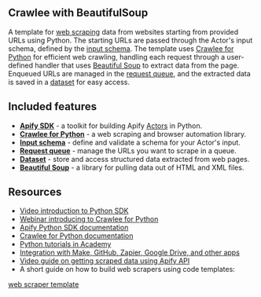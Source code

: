 ## Crawlee with BeautifulSoup

A template for [web scraping](https://apify.com/web-scraping) data from websites starting from provided URLs using Python. The starting URLs are passed through the Actor's input schema, defined by the [input schema](https://docs.apify.com/platform/actors/development/input-schema). The template uses [Crawlee for Python](https://crawlee.dev/python) for efficient web crawling,  handling each request through a user-defined handler that uses [Beautiful Soup](https://pypi.org/project/beautifulsoup4/) to extract data from the page. Enqueued URLs are managed in the [request queue](https://crawlee.dev/python/api/class/RequestQueue), and the extracted data is saved in a [dataset](https://crawlee.dev/python/api/class/Dataset) for easy access.

## Included features

- **[Apify SDK](https://docs.apify.com/sdk/python/)** - a toolkit for building Apify [Actors](https://apify.com/actors) in Python.
- **[Crawlee for Python](https://crawlee.dev/python/)** - a web scraping and browser automation library.
- **[Input schema](https://docs.apify.com/platform/actors/development/input-schema)** - define and validate a schema for your Actor's input.
- **[Request queue](https://crawlee.dev/python/api/class/RequestQueue)** - manage the URLs you want to scrape in a queue.
- **[Dataset](https://crawlee.dev/python/api/class/Dataset)** - store and access structured data extracted from web pages.
- **[Beautiful Soup](https://pypi.org/project/beautifulsoup4/)** - a library for pulling data out of HTML and XML files.

## Resources

- [Video introduction to Python SDK](https://www.youtube.com/watch?v=C8DmvJQS3jk)
- [Webinar introducing to Crawlee for Python](https://www.youtube.com/live/ip8Ii0eLfRY)
- [Apify Python SDK documentation](https://docs.apify.com/sdk/python/)
- [Crawlee for Python documentation](https://crawlee.dev/python/docs/quick-start)
- [Python tutorials in Academy](https://docs.apify.com/academy/python)
- [Integration with Make, GitHub, Zapier, Google Drive, and other apps](https://apify.com/integrations)
- [Video guide on getting scraped data using Apify API](https://www.youtube.com/watch?v=ViYYDHSBAKM)
- A short guide on how to build web scrapers using code templates:

[web scraper template](https://www.youtube.com/watch?v=u-i-Korzf8w)

